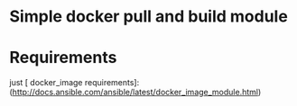 # Simple docker pull and build module

# Requirements

just [ docker_image requirements]:(http://docs.ansible.com/ansible/latest/docker_image_module.html)
